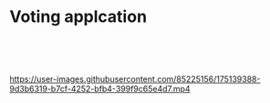 # Voting applcation



<br>
<br>
<br>

https://user-images.githubusercontent.com/85225156/175139388-9d3b6319-b7cf-4252-bfb4-399f9c65e4d7.mp4


